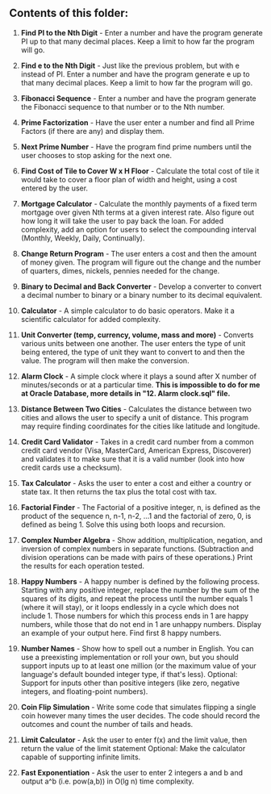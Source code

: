 ## **Contents of this folder:**

1. **Find PI to the Nth Digit** - Enter a number and have the program generate PI up to that many decimal places. Keep a limit to how far 
the program will go.

2. **Find e to the Nth Digit** - Just like the previous problem, but with e instead of PI. Enter a number and have the program 
generate e up to that many decimal places. Keep a limit to how far the program will go.

3. **Fibonacci Sequence** - Enter a number and have the program generate the Fibonacci sequence to that number or to the Nth number.

4. **Prime Factorization** - Have the user enter a number and find all Prime Factors (if there are any) and display them.

5. **Next Prime Number** - Have the program find prime numbers until the user chooses to stop asking for the next one.

6. **Find Cost of Tile to Cover W x H Floor** - Calculate the total cost of tile it would take to cover a floor plan of width and height, 
using a cost entered by the user.

7. **Mortgage Calculator** - Calculate the monthly payments of a fixed term mortgage over given Nth terms at a given interest rate. 
Also figure out how long it will take the user to pay back the loan. For added complexity, add an option for users to select 
the compounding interval (Monthly, Weekly, Daily, Continually).

8. **Change Return Program** - The user enters a cost and then the amount of money given. The program will figure out the change 
and the number of quarters, dimes, nickels, pennies needed for the change.

9. **Binary to Decimal and Back Converter** - Develop a converter to convert a decimal number to binary or a binary number to its 
decimal equivalent.

10. **Calculator** - A simple calculator to do basic operators. Make it a scientific calculator for added complexity.

11. **Unit Converter (temp, currency, volume, mass and more)** - Converts various units between one another. The user enters the type of unit 
being entered, the type of unit they want to convert to and then the value. The program will then make the conversion.

12. **Alarm Clock** - A simple clock where it plays a sound after X number of minutes/seconds or at a particular time.
**This is impossible to do for me at Oracle Database, more details in "12. Alarm clock.sql" file.**

13. **Distance Between Two Cities** - Calculates the distance between two cities and allows the user to specify a unit of distance. 
This program may require finding coordinates for the cities like latitude and longitude.

14. **Credit Card Validator** - Takes in a credit card number from a common credit card vendor (Visa, MasterCard, American Express, Discoverer) 
and validates it to make sure that it is a valid number (look into how credit cards use a checksum).

15. **Tax Calculator** - Asks the user to enter a cost and either a country or state tax. It then returns the tax plus the total cost with tax.

16. **Factorial Finder** - The Factorial of a positive integer, n, is defined as the product of the sequence n, n-1, n-2, ...1 and 
the factorial of zero, 0, is defined as being 1. Solve this using both loops and recursion.

17. **Complex Number Algebra** - Show addition, multiplication, negation, and inversion of complex numbers in separate functions. 
(Subtraction and division operations can be made with pairs of these operations.) Print the results for each operation tested.

18. **Happy Numbers** - A happy number is defined by the following process. Starting with any positive integer, replace the number 
by the sum of the squares of its digits, and repeat the process until the number equals 1 (where it will stay), or it loops 
endlessly in a cycle which does not include 1. Those numbers for which this process ends in 1 are happy numbers, while those 
that do not end in 1 are unhappy numbers. Display an example of your output here. Find first 8 happy numbers.

19. **Number Names** - Show how to spell out a number in English. You can use a preexisting implementation or roll your own, but you should 
support inputs up to at least one million (or the maximum value of your language's default bounded integer type, if that's less). 
Optional: Support for inputs other than positive integers (like zero, negative integers, and floating-point numbers).

20. **Coin Flip Simulation** - Write some code that simulates flipping a single coin however many times the user decides. The code should 
record the outcomes and count the number of tails and heads.

21. **Limit Calculator** - Ask the user to enter f(x) and the limit value, then return the value of the limit statement 
Optional: Make the calculator capable of supporting infinite limits.

22. **Fast Exponentiation** - Ask the user to enter 2 integers a and b and output a^b (i.e. pow(a,b)) in O(lg n) time complexity.
